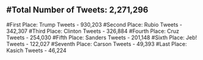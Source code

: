#Total Number of Tweets: 2,271,296 
---
#First Place: Trump Tweets - 930,203
#Second Place: Rubio Tweets - 342,307
#Third Place: Clinton Tweets - 326,884
#Fourth Place: Cruz Tweets - 254,030
#Fifth Place: Sanders Tweets - 201,148
#Sixth Place: Jeb! Tweets - 122,027
#Seventh Place: Carson Tweets - 49,393
#Last Place: Kasich Tweets - 46,224
